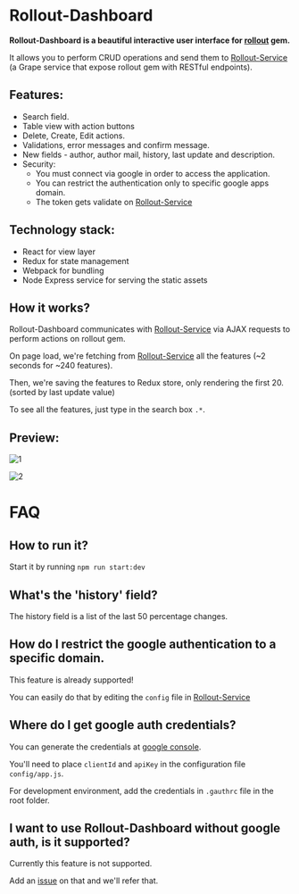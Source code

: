 # Rollout-Dashboard

**Rollout-Dashboard is a beautiful interactive user interface for [rollout](https://github.com/fetlife/rollout) gem.**

It allows you to perform CRUD operations and send them to [Rollout-Service](https://github.com/fiverr/rollout_service)  (a Grape service that expose rollout gem with RESTful endpoints). 

## Features:
 - Search field.
 - Table view with action buttons
 - Delete, Create, Edit actions.
 - Validations, error messages and confirm message.
 - New fields - author, author mail, history, last update and description.
 - Security: 
    - You must connect via google in order to access the application.
    - You can restrict the authentication only to specific google apps domain.
    - The token gets validate on [Rollout-Service](https://github.com/fiverr/rollout_service)
    
## Technology stack:
- React for view layer
- Redux for state management 
- Webpack for bundling
- Node Express service for serving the static assets

## How it works?

Rollout-Dashboard communicates with [Rollout-Service](https://github.com/fiverr/rollout_service) via AJAX requests to perform actions on rollout gem.

On page load, we're fetching from [Rollout-Service](https://github.com/fiverr/rollout_service) all the features (~2 seconds for ~240 features).

Then, we're saving the features to Redux store, only rendering the first 20. (sorted by last update value)

To see all the features, just type in the search box `.*`.

## Preview: 
![1](https://cloud.githubusercontent.com/assets/8016250/23580653/50d2e48c-010e-11e7-8532-68092b5df230.gif)

![2](https://cloud.githubusercontent.com/assets/8016250/23580715/561b54c8-010f-11e7-8ae1-77bfdc692260.gif)


# FAQ

## How to run it?
Start it by running `npm run start:dev`

## What's the 'history' field?

The history field is a list of the last 50 percentage changes.

## How do I restrict the google authentication to a specific domain.

This feature is already supported!

You can easily do that by editing the `config` file in [Rollout-Service](https://github.com/fiverr/rollout_service)

## Where do I get google auth credentials?

You can generate the credentials at [google console](https://console.cloud.google.com/).

You'll need to place `clientId` and  `apiKey` in the configuration file `config/app.js`.

For development environment, add the credentials in `.gauthrc` file in the root folder.

## I want to use Rollout-Dashboard without google auth, is it supported?

Currently this feature is not supported. 

Add an [issue](https://github.com/fiverr/rollout_dashboard/issues) on that and we'll refer that.


